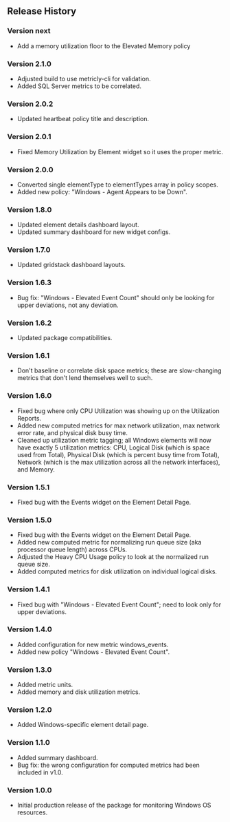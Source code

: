 ## Release History

### Version next

* Add a memory utilization floor to the Elevated Memory policy

### Version 2.1.0

* Adjusted build to use metricly-cli for validation.
* Added SQL Server metrics to be correlated.

### Version 2.0.2

* Updated heartbeat policy title and description.

### Version 2.0.1

* Fixed Memory Utilization by Element widget so it uses the proper metric.

### Version 2.0.0

* Converted single elementType to elementTypes array in policy scopes.
* Added new policy: "Windows - Agent Appears to be Down".

### Version 1.8.0

* Updated element details dashboard layout.
* Updated summary dashboard for new widget configs.

### Version 1.7.0

* Updated gridstack dashboard layouts.

### Version 1.6.3

* Bug fix: "Windows - Elevated Event Count" should only be looking for upper deviations, not any deviation.

### Version 1.6.2

* Updated package compatibilities.

### Version 1.6.1

* Don't baseline or correlate disk space metrics; these are slow-changing metrics that don't lend themselves well to such.

### Version 1.6.0

* Fixed bug where only CPU Utilization was showing up on the Utilization Reports.
* Added new computed metrics for max network utilization, max network error rate, and physical disk busy time.
* Cleaned up utilization metric tagging; all Windows elements will now have exactly 5 utilization metrics: CPU, Logical Disk (which is space used from Total), Physical Disk (which is percent busy time from Total), Network (which is the max utilization across all the network interfaces), and Memory.

### Version 1.5.1

* Fixed bug with the Events widget on the Element Detail Page.

### Version 1.5.0

* Fixed bug with the Events widget on the Element Detail Page.
* Added new computed metric for normalizing run queue size (aka processor queue length) across CPUs.
* Adjusted the Heavy CPU Usage policy to look at the normalized run queue size.
* Added computed metrics for disk utilization on individual logical disks.

### Version 1.4.1

* Fixed bug with "Windows - Elevated Event Count"; need to look only for upper deviations.

### Version 1.4.0

* Added configuration for new metric windows_events.
* Added new policy "Windows - Elevated Event Count".

### Version 1.3.0

* Added metric units.
* Added memory and disk utilization metrics.

### Version 1.2.0

* Added Windows-specific element detail page.

### Version 1.1.0

* Added summary dashboard.
* Bug fix: the wrong configuration for computed metrics had been included in v1.0.

### Version 1.0.0

* Initial production release of the package for monitoring Windows OS resources.
